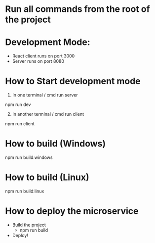 # Run all commands from the root of the project

# Development Mode:

- React client runs on port 3000
- Server runs on port 8080

# How to Start development mode

1) In one terminal / cmd run server

npm run dev

2) In another terminal / cmd run client

npm run client

# How to build (Windows)

npm run build:windows

# How to build (Linux)

npm run build:linux

# How to deploy the microservice

- Build the project
  - npm run build
- Deploy!
